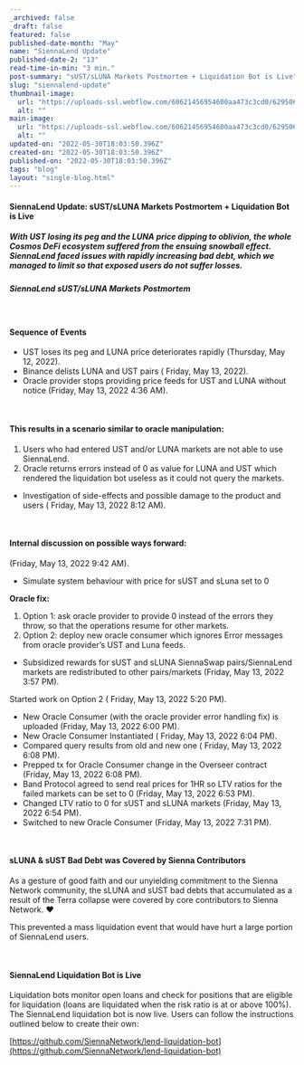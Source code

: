 ```yaml
---
_archived: false
_draft: false
featured: false
published-date-month: "May"
name: "SiennaLend Update"
published-date-2: "13"
read-time-in-min: "3 min."
post-summary: "sUST/sLUNA Markets Postmortem + Liquidation Bot is Live"
slug: "siennalend-update"
thumbnail-image:
  url: "https://uploads-ssl.webflow.com/60621456954600aa473c3cd0/629506e66b080304c70e0e49_SiennaLend%20Update%20Blog%20Thump.jpg"
  alt: ""
main-image:
  url: "https://uploads-ssl.webflow.com/60621456954600aa473c3cd0/629506e22bc70cbb65eefb56_SiennaLend%20Update%20Blog.jpg"
  alt: ""
updated-on: "2022-05-30T18:03:50.396Z"
created-on: "2022-05-30T18:03:50.396Z"
published-on: "2022-05-30T18:03:50.396Z"
tags: "blog"
layout: "single-blog.html"
---
```


#### SiennaLend Update: sUST/sLUNA Markets Postmortem + Liquidation Bot is Live

##### With UST losing its peg and the LUNA price dipping to oblivion, the whole Cosmos DeFi ecosystem suffered from the ensuing snowball effect. SiennaLend faced issues with rapidly increasing bad debt, which we managed to limit so that exposed users do not suffer losses.

##### SiennaLend sUST/sLUNA Markets Postmortem

‍

#### Sequence of Events

*   UST loses its peg and LUNA price deteriorates rapidly (Thursday, May 12, 2022).
*   Binance delists LUNA and UST pairs ( Friday, May 13, 2022).
*   Oracle provider stops providing price feeds for UST and LUNA without notice (Friday, May 13, 2022 4:36 AM).

‍

#### **This results in a scenario similar to oracle manipulation:**

1.  Users who had entered UST and/or LUNA markets are not able to use SiennaLend.
2.  Oracle returns errors instead of 0 as value for LUNA and UST which rendered the liquidation bot useless as it could not query the markets.

*   Investigation of side-effects and possible damage to the product and users ( Friday, May 13, 2022 8:12 AM).

‍

#### **Internal discussion on possible ways forward:**

(Friday, May 13, 2022 9:42 AM).

*   Simulate system behaviour with price for sUST and sLuna set to 0

**Oracle fix:**

1.  Option 1: ask oracle provider to provide 0 instead of the errors they throw, so that the operations resume for other markets.
2.  Option 2: deploy new oracle consumer which ignores Error messages from oracle provider’s UST and Luna feeds.

*   Subsidized rewards for sUST and sLUNA SiennaSwap pairs/SiennaLend markets are redistributed to other pairs/markets (Friday, May 13, 2022 3:57 PM).

Started work on Option 2 ( Friday, May 13, 2022 5:20 PM).

*   New Oracle Consumer (with the oracle provider error handling fix) is uploaded (Friday, May 13, 2022 6:00 PM).
*   New Oracle Consumer Instantiated ( Friday, May 13, 2022 6:04 PM).
*   Compared query results from old and new one ( Friday, May 13, 2022 6:08 PM).
*   Prepped tx for Oracle Consumer change in the Overseer contract (Friday, May 13, 2022 6:08 PM).
*   Band Protocol agreed to send real prices for 1HR so LTV ratios for the failed markets can be set to 0 (Friday, May 13, 2022 6:53 PM).
*   Changed LTV ratio to 0 for sUST and sLUNA markets (Friday, May 13, 2022 6:54 PM).
*   Switched to new Oracle Consumer (Friday, May 13, 2022 7:31 PM).

‍

#### sLUNA & sUST Bad Debt was Covered by Sienna Contributors

As a gesture of good faith and our unyielding commitment to the Sienna Network community, the sLUNA and sUST bad debts that accumulated as a result of the Terra collapse were covered by core contributors to Sienna Network. ❤️

This prevented a mass liquidation event that would have hurt a large portion of SiennaLend users.

‍

#### SiennaLend Liquidation Bot is Live

Liquidation bots monitor open loans and check for positions that are eligible for liquidation (loans are liquidated when the risk ratio is at or above 100%). The SiennaLend liquidation bot is now live. Users can follow the instructions outlined below to create their own:

[https://github.com/SiennaNetwork/lend-liquidation-bot](https://github.com/SiennaNetwork/lend-liquidation-bot)

